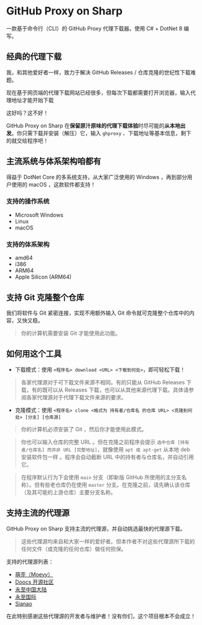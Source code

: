 # GitHub Proxy on Sharp

一款基于命令行（CLI）的 GitHub Proxy 代理下载器。使用 C# + DotNet 8 编写。

## 经典的代理下载

我，和其他爱好者一样，致力于解决 GitHub Releases / 仓库克隆的世纪性下载难题。

现在基于网页端的代理下载网站已经很多，但每次下载都需要打开浏览器，输入代理地址才能开始下载

这好吗？这不好！

GitHub Proxy on Sharp 在**保留原汁原味的代理下载体验**时尽可能的**从本地出发**。你只需下载并安装（解压）它，输入 `ghproxy`  、下载地址等基本信息，剩下的就交给程序吧！

## 主流系统与体系架构咱都有

得益于 DotNet Core 的多系统支持，从大家广泛使用的 Windows ，再到部分用户使用的 macOS ，这款软件都支持！

### 支持的操作系统
- Microsoft Windows
- Linux
- macOS

### 支持的体系架构
- amd64
- i386
- ARM64
- Apple Silicon (ARM64)

## 支持 Git 克隆整个仓库

我们将软件与 Git 紧密连接，实现不用额外输入 Git 命令就可克隆整个仓库中的内容，又快又稳。

> 你的计算机需要安装 Git 才能使用此功能。

## 如何用这个工具

- 下载模式：使用 `<程序名> download <URL> <下载到何处>`，即可轻松下载！

> 各家代理源对于可下载文件来源不相同。有的只能从 GitHub Releases 下载，有的既可以从 Releases 下载，也可以从其他来源代理下载。具体请参阅各家代理源对于代理下载文件来源的要求。

- 克隆模式：使用  `<程序名> clone <格式为 持有者/仓库名 的仓库 URL> <克隆到何处> [分支] [仓库源]`

> 你的计算机必须安装了 Git ，然后你才能使用此模式。

> 你也可以输入仓库的完整 URL 。但在克隆之前程序会提示 `选中仓库 [持有者/仓库名] 而并非 URL [完整地址]`，就像使用 `apt 或 apt-get` 从本地 deb 安装软件包一样 。程序会自动截断 URL 中的持有者与仓库名，并自动引用它。

> 在程序默认行为下会使用 `main` 分支（即新版 GitHub 所使用的主分支名称）。但有些老仓库仍在使用 `master` 分支。在克隆之前，请先确认该仓库（及其可能的上游仓库）主要分支名称。

## 支持主流的代理源

GitHub Proxy on Sharp 支持主流的代理源，并自动挑选最快的代理源下载。

> 这些代理源均来自和大家一样的爱好者。但本作者不对这些代理源所下载的任何文件（或克隆的任何仓库）做任何担保。

支持的代理源列表：

- [萌歪（Moeyy）](https://github.moeyy.xyz)
- [Doocs 开源社区](https://gh.llkk.cc)
- [永至中国大陆](https://ghproxy.cn)
- [永至国际](https://ghproxy.net)
- [Sianao](https://gitproxy.click)

在此特别感谢这些代理源的开发者与维护者！没有你们，这个项目根本不会成立！